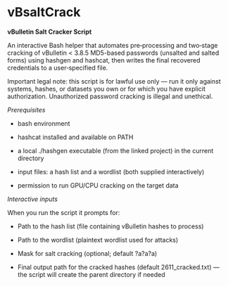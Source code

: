 # vBsaltCrack
**vBulletin Salt Cracker Script**

An interactive Bash helper that automates pre‑processing and two‑stage cracking of vBulletin < 3.8.5 MD5-based passwords (unsalted and salted forms) using hashgen and hashcat, then writes the final recovered credentials to a user‑specified file.

Important legal note: this script is for lawful use only — run it only against systems, hashes, or datasets you own or for which you have explicit authorization. Unauthorized password cracking is illegal and unethical.

*Prerequisites*

- bash environment

- hashcat installed and available on PATH

- a local ./hashgen executable (from the linked project) in the current directory

- input files: a hash list and a wordlist (both supplied interactively)

- permission to run GPU/CPU cracking on the target data

*Interactive inputs*

When you run the script it prompts for:

- Path to the hash list (file containing vBulletin hashes to process)

- Path to the wordlist (plaintext wordlist used for attacks)

- Mask for salt cracking (optional; default ?a?a?a)

- Final output path for the cracked hashes (default 2611_cracked.txt) — the script will create the parent directory if needed

